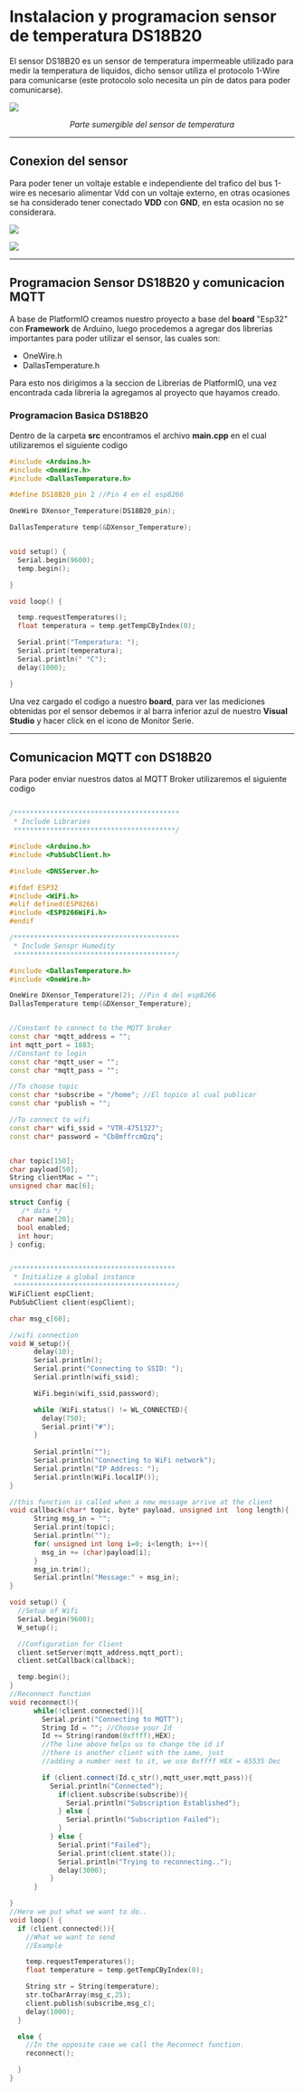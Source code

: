 # Instalacion y programacion sensor de temperatura DS18B20

El sensor DS18B20 es un sensor de temperatura impermeable utilizado para medir la temperatura de liquidos, dicho sensor utiliza el protocolo 1-Wire para comunicarse (este protocolo solo necesita un pin de datos para poder comunicarse).

![](Sensor.jpg)

<center>

*Parte sumergible del sensor de temperatura*

</center>

***

## Conexion del sensor 

Para poder tener un voltaje estable e independiente del trafico del bus 1-wire es necesario alimentar Vdd con un voltaje externo, en otras ocasiones se ha considerado tener conectado **VDD** con **GND**, en esta ocasion no se considerara.

![](Conexion.jpg)

![](VistaGeneral.jpg)

***

## Programacion Sensor DS18B20 y comunicacion MQTT


A base de PlatformIO creamos nuestro proyecto a base del **board** "Esp32" con **Framework** de Arduino, luego procedemos a agregar dos librerias importantes para poder utilizar el sensor, las cuales son:

- OneWire.h
- DallasTemperature.h

Para esto nos dirigimos a la seccion de Librerias de PlatformIO, una vez encontrada cada libreria la agregamos al proyecto que hayamos creado.

### Programacion Basica DS18B20

Dentro de la carpeta **src** encontramos el archivo **main.cpp** en el cual utilizaremos el siguiente codigo

```cpp
#include <Arduino.h>
#include <OneWire.h>
#include <DallasTemperature.h>

#define DS18B20_pin 2 //Pin 4 en el esp8266

OneWire DXensor_Temperature(DS18B20_pin);

DallasTemperature temp(&DXensor_Temperature);


void setup() {
  Serial.begin(9600);
  temp.begin();

}

void loop() {

  temp.requestTemperatures();
  float temperatura = temp.getTempCByIndex(0);

  Serial.print("Temperatura: ");
  Serial.print(temperatura);
  Serial.println(" °C");
  delay(1000);

}
```

Una vez cargado el codigo a nuestro **board**, para ver las mediciones obtenidas por el sensor debemos ir al barra inferior azul de nuestro **Visual Studio** y hacer click en el icono de Monitor Serie.

***

## Comunicacion MQTT con DS18B20

Para poder enviar nuestros datos al MQTT Broker utilizaremos el siguiente codigo

```cpp

/*****************************************
 * Include Libraries
 ****************************************/

#include <Arduino.h>
#include <PubSubClient.h>

#include <DNSServer.h>

#ifdef ESP32
#include <WiFi.h>
#elif defined(ESP8266)
#include <ESP8266WiFi.h>
#endif

/*****************************************
 * Include Senspr Humedity
 ****************************************/

#include <DallasTemperature.h>
#include <OneWire.h>

OneWire DXensor_Temperature(2); //Pin 4 del esp8266
DallasTemperature temp(&DXensor_Temperature);


//Constant to connect to the MQTT broker
const char *mqtt_address = "";
int mqtt_port = 1883;
//Constant to login
const char *mqtt_user = "";
const char *mqtt_pass = "";

//To choose topic
const char *subscribe = "/home"; //El topico al cual publicar
const char *publish = "";

//To connect to wifi
const char* wifi_ssid = "VTR-4751327";
const char* password = "Cb8mffrcmQzq";


char topic[150];
char payload[50];
String clientMac = "";
unsigned char mac[6];

struct Config {
   /* data */
  char name[20];
  bool enabled;
  int hour;
} config;


/****************************************
 * Initialize a global instance
 ****************************************/
WiFiClient espClient;
PubSubClient client(espClient);

char msg_c[60];

//wifi connection
void W_setup(){
      delay(10);
      Serial.println();
      Serial.print("Connecting to SSID: ");
      Serial.println(wifi_ssid);

      WiFi.begin(wifi_ssid,password);

      while (WiFi.status() != WL_CONNECTED){
        delay(750);
        Serial.print("#");
      }
      
      Serial.println("");
      Serial.println("Connecting to WiFi network");
      Serial.println("IP Address: ");
      Serial.println(WiFi.localIP());
}

//this function is called when a new message arrive at the client
void callback(char* topic, byte* payload, unsigned int  long length){
      String msg_in = "";
      Serial.print(topic);
      Serial.println("");
      for( unsigned int long i=0; i<length; i++){
        msg_in += (char)payload[i];
      }
      msg_in.trim();
      Serial.println("Message:" + msg_in);
}

void setup() {
  //Setup of Wifi
  Serial.begin(9600);
  W_setup();

  //Configuration for Client
  client.setServer(mqtt_address,mqtt_port);
  client.setCallback(callback);

  temp.begin();
}
//Reconnect function
void reconnect(){
      while(!client.connected()){
        Serial.print("Connecting to MQTT");
        String Id = ""; //Choose your Id
        Id += String(random(0xffff),HEX);
        //The line above helps us to change the id if
        //there is another client with the same, just
        //adding a number next to it, we use 0xffff HEX = 65535 Dec

        if (client.connect(Id.c_str(),mqtt_user,mqtt_pass)){
          Serial.println("Connected");
            if(client.subscribe(subscribe)){
              Serial.println("Subscription Established");
            } else {
              Serial.println("Subscription Failed");
            }
          } else {
            Serial.print("Failed");
            Serial.print(client.state());
            Serial.println("Trying to reconnecting..");
            delay(3000);
          }
      }

}
//Here we put what we want to do..
void loop() {
  if (client.connected()){
    //What we want to send
    //Example

    temp.requestTemperatures();
    float temperature = temp.getTempCByIndex(0);

    String str = String(temperature);
    str.toCharArray(msg_c,25);
    client.publish(subscribe,msg_c);
    delay(1000);
  }

  else {
    //In the opposite case we call the Reconnect function.
    reconnect();

  }
}
```